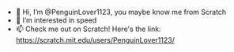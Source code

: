 - 👋 Hi, I’m @PenguinLover1123, you maybe know me from Scratch
- 👀 I’m interested in speed
- 📫 Check me out on Scratch! Here's the link: https://scratch.mit.edu/users/PenguinLover1123/
